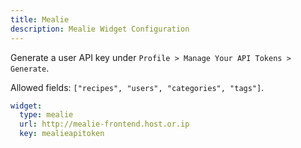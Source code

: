 ```yaml
---
title: Mealie
description: Mealie Widget Configuration
---
```


Generate a user API key under `Profile > Manage Your API Tokens > Generate`.

Allowed fields: `["recipes", "users", "categories", "tags"]`.

```yaml
widget:
  type: mealie
  url: http://mealie-frontend.host.or.ip
  key: mealieapitoken
```
